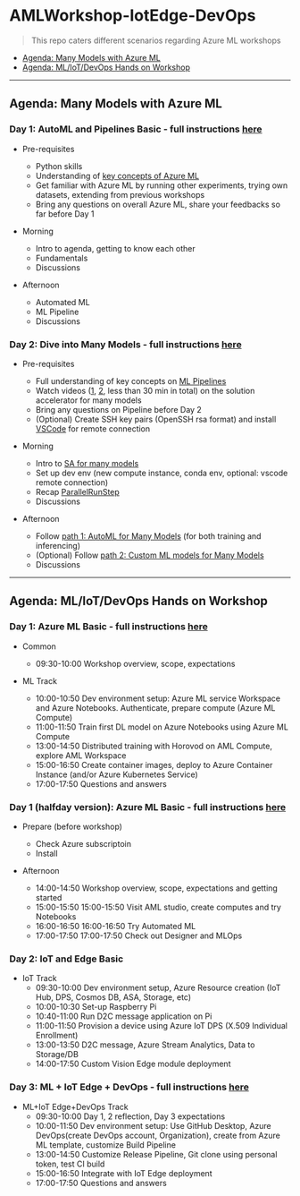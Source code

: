 # AMLWorkshop-IotEdge-DevOps
> This repo caters different scenarios regarding Azure ML workshops

- [Agenda: Many Models with Azure ML](#agenda-many-models-with-azure-ml)
- [Agenda: ML/IoT/DevOps Hands on Workshop](#agenda-mliotdevops-hands-on-workshop)

---

## Agenda: Many Models with Azure ML

### Day 1: AutoML and Pipelines Basic - full instructions [here](https://github.com/dem108/AMLWorkshop-IotEdge-DevOps/blob/master/agendas/many-models/Day1-automl-pipeline-basic.md)

- Pre-requisites
  - Python skills
  - Understanding of [key concepts of Azure ML](https://docs.microsoft.com/en-us/azure/machine-learning/concept-azure-machine-learning-architecture)
  - Get familiar with Azure ML by running other experiments, trying own datasets, extending from previous workshops
  - Bring any questions on overall Azure ML, share your feedbacks so far before Day 1

- Morning
  - Intro to agenda, getting to know each other
  - Fundamentals
  - Discussions

- Afternoon
  - Automated ML
  - ML Pipeline
  - Discussions

### Day 2: Dive into Many Models - full instructions [here](https://github.com/dem108/AMLWorkshop-IotEdge-DevOps/blob/master/agendas/many-models/Day2-dive-into-many-models.md)

- Pre-requisites
  - Full understanding of key concepts on [ML Pipelines](https://docs.microsoft.com/en-us/azure/machine-learning/concept-ml-pipelines)
  - Watch videos ([1](https://channel9.msdn.com/Shows/Docs-AI/Building-Large-Scale-Machine-Learning-Forecasting-Models-using-Azure-Machine-Learnings-Automated-ML), [2](https://channel9.msdn.com/Shows/Docs-AI/Building-Large-Scale-Machine-Learning-Models-using-Azure-Machine-Learning), less than 30 min in total) on the solution accelerator for many models
  - Bring any questions on Pipeline before Day 2
  - (Optional) Create SSH key pairs (OpenSSH rsa format) and install [VSCode](https://docs.microsoft.com/en-us/azure/machine-learning/how-to-set-up-vs-code-remote) for remote connection

- Morning
  - Intro to [SA for many models](https://github.com/microsoft/solution-accelerator-many-models)
  - Set up dev env (new compute instance, conda env, optional: vscode remote connection)
  - Recap [ParallelRunStep](https://docs.microsoft.com/en-us/python/api/azureml-pipeline-steps/azureml.pipeline.steps?preserve-view=true&view=azure-ml-py)
  - Discussions

- Afternoon
  - Follow [path 1: AutoML for Many Models](https://github.com/microsoft/solution-accelerator-many-models#using-automated-ml-to-train-the-models) (for both training and inferencing)
  - (Optional) Follow [path 2: Custom ML models for Many Models](https://github.com/microsoft/solution-accelerator-many-models#using-a-custom-training-script-to-train-the-models)
  - Discussions

---

## Agenda: ML/IoT/DevOps Hands on Workshop

### Day 1: Azure ML Basic - full instructions [here](https://github.com/dem108/AMLWorkshop-IotEdge-DevOps/blob/master/agendas/mlops-edge/Day1-AzureML.md)

- Common
  - 09:30-10:00 Workshop overview, scope, expectations

- ML Track
  - 10:00-10:50 Dev environment setup: Azure ML service Workspace and Azure Notebooks. Authenticate, prepare compute (Azure ML Compute)
  - 11:00-11:50 Train first DL model on Azure Notebooks using Azure ML Compute
  - 13:00-14:50 Distributed training with Horovod on AML Compute, explore AML Workspace
  - 15:00-16:50 Create container images, deploy to Azure Container Instance (and/or Azure Kubernetes Service)
  - 17:00-17:50 Questions and answers

### Day 1 (halfday version): Azure ML Basic - full instructions [here](https://github.com/dem108/AMLWorkshop-IotEdge-DevOps/blob/master/agendas/mlops-edge/Day1-AzureML-halfday.md)

- Prepare (before workshop)
  - Check Azure subscriptoin
  - Install
  
- Afternoon
  - 14:00-14:50 Workshop overview, scope, expectations and getting started
  - 15:00-15:50 15:00-15:50 Visit AML studio, create computes and try Notebooks
  - 16:00-16:50 16:00-16:50 Try Automated ML
  - 17:00-17:50 17:00-17:50 Check out Designer and MLOps

### Day 2: IoT and Edge Basic

- IoT Track
  - 09:30-10:00 Dev environment setup, Azure Resource creation (IoT Hub, DPS, Cosmos DB, ASA, Storage, etc)
  - 10:00-10:30 Set-up Raspberry Pi
  - 10:40-11:00 Run D2C message application on Pi
  - 11:00-11:50 Provision a device using Azure IoT DPS (X.509 Individual Enrollment)
  - 13:00-13:50 D2C message, Azure Stream Analytics, Data to Storage/DB
  - 14:00-17:50 Custom Vision Edge module deployment

### Day 3: ML + IoT Edge + DevOps - full instructions [here](https://github.com/dem108/AMLWorkshop-IotEdge-DevOps/blob/master/agendas/mlops-edge/Day3-DevOps-ML-IotEdge.md)

- ML+IoT Edge+DevOps Track
  - 09:30-10:00 Day 1, 2 reflection, Day 3 expectations
  - 10:00-11:50 Dev environment setup: Use GitHub Desktop, Azure DevOps(create DevOps account, Organization), create from Azure ML template, customize Build Pipeline
  - 13:00-14:50 Customize Release Pipeline, Git clone using personal token, test CI build
  - 15:00-16:50 Integrate with IoT Edge deployment
  - 17:00-17:50 Questions and answers
